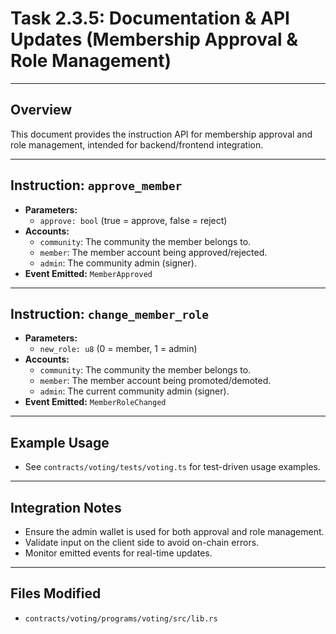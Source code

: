 # Task 2.3.5: Documentation & API Updates (Membership Approval & Role Management)

---

## Overview
This document provides the instruction API for membership approval and role management, intended for backend/frontend integration.

---

## Instruction: `approve_member`
- **Parameters:**
    - `approve: bool` (true = approve, false = reject)
- **Accounts:**
    - `community`: The community the member belongs to.
    - `member`: The member account being approved/rejected.
    - `admin`: The community admin (signer).
- **Event Emitted:** `MemberApproved`

---

## Instruction: `change_member_role`
- **Parameters:**
    - `new_role: u8` (0 = member, 1 = admin)
- **Accounts:**
    - `community`: The community the member belongs to.
    - `member`: The member account being promoted/demoted.
    - `admin`: The current community admin (signer).
- **Event Emitted:** `MemberRoleChanged`

---

## Example Usage
- See `contracts/voting/tests/voting.ts` for test-driven usage examples.

---

## Integration Notes
- Ensure the admin wallet is used for both approval and role management.
- Validate input on the client side to avoid on-chain errors.
- Monitor emitted events for real-time updates.

---

## Files Modified
- `contracts/voting/programs/voting/src/lib.rs` 